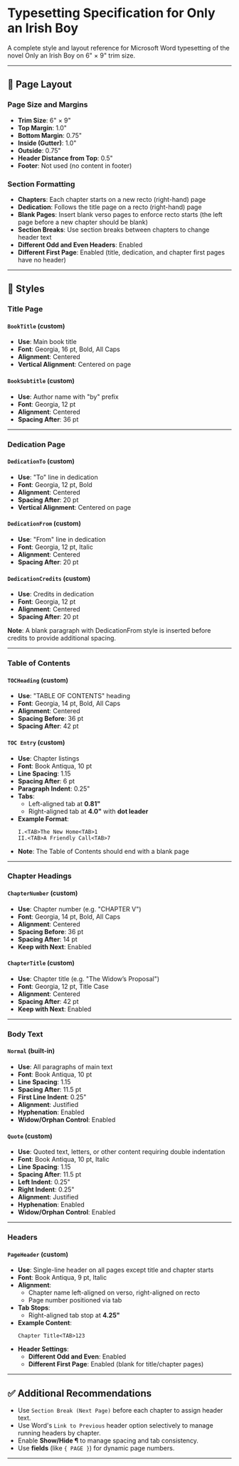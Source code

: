 # Typesetting Specification for Only an Irish Boy

A complete style and layout reference for Microsoft Word typesetting of the novel Only an Irish Boy on 6" × 9" trim size.

---

## 📄 Page Layout

### Page Size and Margins
- **Trim Size**: 6" × 9"
- **Top Margin**: 1.0"
- **Bottom Margin**: 0.75"
- **Inside (Gutter)**: 1.0"
- **Outside**: 0.75"
- **Header Distance from Top**: 0.5"
- **Footer**: Not used (no content in footer)

### Section Formatting
- **Chapters**: Each chapter starts on a new recto (right-hand) page
- **Dedication**: Follows the title page on a recto (right-hand) page
- **Blank Pages**: Insert blank verso pages to enforce recto starts (the left page before a new chapter should be blank)
- **Section Breaks**: Use section breaks between chapters to change header text
- **Different Odd and Even Headers**: Enabled
- **Different First Page**: Enabled (title, dedication, and chapter first pages have no header)

---

## 🧾 Styles

### Title Page

#### `BookTitle` (custom)
- **Use**: Main book title
- **Font**: Georgia, 16 pt, Bold, All Caps
- **Alignment**: Centered
- **Vertical Alignment**: Centered on page

#### `BookSubtitle` (custom)
- **Use**: Author name with "by" prefix
- **Font**: Georgia, 12 pt
- **Alignment**: Centered
- **Spacing After**: 36 pt

---

### Dedication Page

#### `DedicationTo` (custom)
- **Use**: "To" line in dedication
- **Font**: Georgia, 12 pt, Bold
- **Alignment**: Centered
- **Spacing After**: 20 pt
- **Vertical Alignment**: Centered on page

#### `DedicationFrom` (custom)
- **Use**: "From" line in dedication
- **Font**: Georgia, 12 pt, Italic
- **Alignment**: Centered
- **Spacing After**: 20 pt

#### `DedicationCredits` (custom)
- **Use**: Credits in dedication
- **Font**: Georgia, 12 pt
- **Alignment**: Centered
- **Spacing After**: 20 pt

**Note**: A blank paragraph with DedicationFrom style is inserted before credits to provide additional spacing.

---

### Table of Contents

#### `TOCHeading` (custom)
- **Use**: "TABLE OF CONTENTS" heading
- **Font**: Georgia, 14 pt, Bold, All Caps
- **Alignment**: Centered
- **Spacing Before**: 36 pt
- **Spacing After**: 42 pt

#### `TOC Entry` (custom)
- **Use**: Chapter listings
- **Font**: Book Antiqua, 10 pt
- **Line Spacing**: 1.15
- **Spacing After**: 6 pt
- **Paragraph Indent**: 0.25"
- **Tabs**:
  - Left-aligned tab at **0.81"**
  - Right-aligned tab at **4.0"** with **dot leader**
- **Example Format**:
  ```
  I.<TAB>The New Home<TAB>1
  II.<TAB>A Friendly Call<TAB>7
  ```
- **Note**: The Table of Contents should end with a blank page

---

### Chapter Headings

#### `ChapterNumber` (custom)
- **Use**: Chapter number (e.g. "CHAPTER V")
- **Font**: Georgia, 14 pt, Bold, All Caps
- **Alignment**: Centered
- **Spacing Before**: 36 pt
- **Spacing After**: 14 pt
- **Keep with Next**: Enabled

#### `ChapterTitle` (custom)
- **Use**: Chapter title (e.g. "The Widow’s Proposal")
- **Font**: Georgia, 12 pt, Title Case
- **Alignment**: Centered
- **Spacing After**: 42 pt
- **Keep with Next**: Enabled

---

### Body Text

#### `Normal` (built-in)
- **Use**: All paragraphs of main text
- **Font**: Book Antiqua, 10 pt
- **Line Spacing**: 1.15
- **Spacing After**: 11.5 pt
- **First Line Indent**: 0.25"
- **Alignment**: Justified
- **Hyphenation**: Enabled
- **Widow/Orphan Control**: Enabled

#### `Quote` (custom)
- **Use**: Quoted text, letters, or other content requiring double indentation
- **Font**: Book Antiqua, 10 pt, Italic
- **Line Spacing**: 1.15
- **Spacing After**: 11.5 pt
- **Left Indent**: 0.25"
- **Right Indent**: 0.25"
- **Alignment**: Justified
- **Hyphenation**: Enabled
- **Widow/Orphan Control**: Enabled

---

### Headers

#### `PageHeader` (custom)
- **Use**: Single-line header on all pages except title and chapter starts
- **Font**: Book Antiqua, 9 pt, Italic
- **Alignment**: 
  - Chapter name left-aligned on verso, right-aligned on recto
  - Page number positioned via tab
- **Tab Stops**:
  - Right-aligned tab stop at **4.25"**
- **Example Content**:
  ```
  Chapter Title<TAB>123
  ```
- **Header Settings**:
  - **Different Odd and Even**: Enabled
  - **Different First Page**: Enabled (blank for title/chapter pages)

---

## ✅ Additional Recommendations
- Use `Section Break (Next Page)` before each chapter to assign header text.
- Use Word's `Link to Previous` header option selectively to manage running headers by chapter.
- Enable **Show/Hide ¶** to manage spacing and tab consistency.
- Use **fields** (like `{ PAGE }`) for dynamic page numbers.

---
